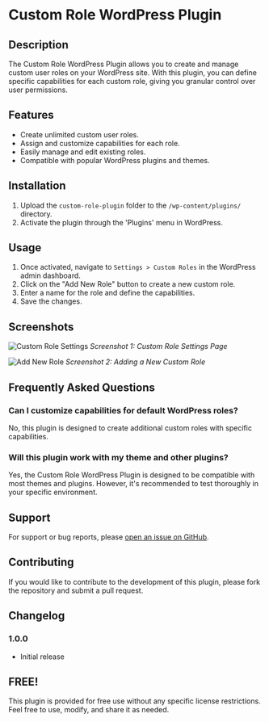 # Custom Role WordPress Plugin

## Description

The Custom Role WordPress Plugin allows you to create and manage custom user roles on your WordPress site. With this plugin, you can define specific capabilities for each custom role, giving you granular control over user permissions.

## Features

- Create unlimited custom user roles.
- Assign and customize capabilities for each role.
- Easily manage and edit existing roles.
- Compatible with popular WordPress plugins and themes.

## Installation

1. Upload the `custom-role-plugin` folder to the `/wp-content/plugins/` directory.
2. Activate the plugin through the 'Plugins' menu in WordPress.

## Usage

1. Once activated, navigate to `Settings > Custom Roles` in the WordPress admin dashboard.
2. Click on the "Add New Role" button to create a new custom role.
3. Enter a name for the role and define the capabilities.
4. Save the changes.

## Screenshots

![Custom Role Settings](screenshots/screenshot1.png)
*Screenshot 1: Custom Role Settings Page*

![Add New Role](screenshots/screenshot2.png)
*Screenshot 2: Adding a New Custom Role*

## Frequently Asked Questions

### Can I customize capabilities for default WordPress roles?

No, this plugin is designed to create additional custom roles with specific capabilities.

### Will this plugin work with my theme and other plugins?

Yes, the Custom Role WordPress Plugin is designed to be compatible with most themes and plugins. However, it's recommended to test thoroughly in your specific environment.

## Support

For support or bug reports, please [open an issue on GitHub](https://github.com/sajidoon/webcraftRoles/issues).

## Contributing

If you would like to contribute to the development of this plugin, please fork the repository and submit a pull request.

## Changelog

### 1.0.0
- Initial release

## FREE!

This plugin is provided for free use without any specific license restrictions. Feel free to use, modify, and share it as needed.
